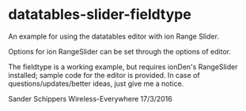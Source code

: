 # datatables-slider-fieldtype
An example for using the datatables editor with ion Range Slider. 

Options for ion RangeSlider can be set through the options of editor.

The fieldtype is a working example, but requires ionDen's RangeSlider installed; sample code for the editor is provided. In case of questions/updates/better ideas, just give me a notice.

Sander Schippers
Wireless-Everywhere
17/3/2016
